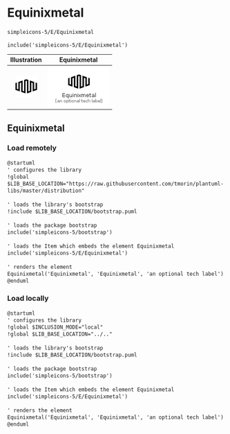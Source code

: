 # Equinixmetal


```text
simpleicons-5/E/Equinixmetal
```

```text
include('simpleicons-5/E/Equinixmetal')
```



| Illustration | Equinixmetal |
| :---: | :---: |
| ![illustration for Illustration](../../simpleicons-5/E/Equinixmetal.png) | ![illustration for Equinixmetal](../../simpleicons-5/E/Equinixmetal.Local.png) |




## Equinixmetal

### Load remotely
```plantuml
@startuml
' configures the library
!global $LIB_BASE_LOCATION="https://raw.githubusercontent.com/tmorin/plantuml-libs/master/distribution"

' loads the library's bootstrap
!include $LIB_BASE_LOCATION/bootstrap.puml

' loads the package bootstrap
include('simpleicons-5/bootstrap')

' loads the Item which embeds the element Equinixmetal
include('simpleicons-5/E/Equinixmetal')

' renders the element
Equinixmetal('Equinixmetal', 'Equinixmetal', 'an optional tech label')
@enduml
```

### Load locally
```plantuml
@startuml
' configures the library
!global $INCLUSION_MODE="local"
!global $LIB_BASE_LOCATION="../.."

' loads the library's bootstrap
!include $LIB_BASE_LOCATION/bootstrap.puml

' loads the package bootstrap
include('simpleicons-5/bootstrap')

' loads the Item which embeds the element Equinixmetal
include('simpleicons-5/E/Equinixmetal')

' renders the element
Equinixmetal('Equinixmetal', 'Equinixmetal', 'an optional tech label')
@enduml
```


